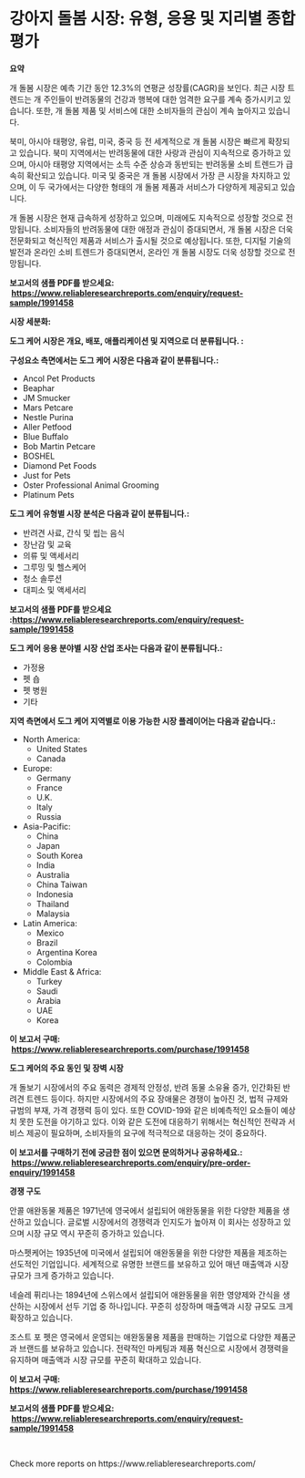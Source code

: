 <p><h1>강아지 돌봄 시장: 유형, 응용 및 지리별 종합 평가</h1></p><p><strong>요약</strong></p>
<p><p>개 돌봄 시장은 예측 기간 동안 12.3%의 연평균 성장률(CAGR)을 보인다. 최근 시장 트렌드는 개 주인들이 반려동물의 건강과 행복에 대한 엄격한 요구를 계속 증가시키고 있습니다. 또한, 개 돌봄 제품 및 서비스에 대한 소비자들의 관심이 계속 높아지고 있습니다.</p><p>북미, 아시아 태평양, 유럽, 미국, 중국 등 전 세계적으로 개 돌봄 시장은 빠르게 확장되고 있습니다. 북미 지역에서는 반려동물에 대한 사랑과 관심이 지속적으로 증가하고 있으며, 아시아 태평양 지역에서는 소득 수준 상승과 동반되는 반려동물 소비 트렌드가 급속히 확산되고 있습니다. 미국 및 중국은 개 돌봄 시장에서 가장 큰 시장을 차지하고 있으며, 이 두 국가에서는 다양한 형태의 개 돌봄 제품과 서비스가 다양하게 제공되고 있습니다.</p><p>개 돌봄 시장은 현재 급속하게 성장하고 있으며, 미래에도 지속적으로 성장할 것으로 전망됩니다. 소비자들의 반려동물에 대한 애정과 관심이 증대되면서, 개 돌봄 시장은 더욱 전문화되고 혁신적인 제품과 서비스가 출시될 것으로 예상됩니다. 또한, 디지털 기술의 발전과 온라인 소비 트렌드가 증대되면서, 온라인 개 돌봄 시장도 더욱 성장할 것으로 전망됩니다.</p></p>
<p><strong>보고서의 샘플 PDF를 받으세요: &nbsp;<a href="https://www.reliableresearchreports.com/enquiry/request-sample/1991458">https://www.reliableresearchreports.com/enquiry/request-sample/1991458</a></strong></p>
<p><strong>시장 세분화:</strong></p>
<p><strong> 도그 케어 시장은 개요, 배포, 애플리케이션 및 지역으로 더 분류됩니다. :</strong></p>
<p><strong>구성요소 측면에서는 도그 케어 시장은 다음과 같이 분류됩니다.:</strong></p>
<p><ul><li>Ancol Pet Products</li><li>Beaphar</li><li>JM Smucker</li><li>Mars Petcare</li><li>Nestle Purina</li><li>Aller Petfood</li><li>Blue Buffalo</li><li>Bob Martin Petcare</li><li>BOSHEL</li><li>Diamond Pet Foods</li><li>Just for Pets</li><li>Oster Professional Animal Grooming</li><li>Platinum Pets</li></ul></p>
<p><strong> 도그 케어 유형별 시장 분석은 다음과 같이 분류됩니다.:</strong></p>
<p><ul><li>반려견 사료, 간식 및 씹는 음식</li><li>장난감 및 교육</li><li>의류 및 액세서리</li><li>그루밍 및 헬스케어</li><li>청소 솔루션</li><li>대피소 및 액세서리</li></ul></p>
<p><strong>보고서의 샘플 PDF를 받으세요 :<a href="https://www.reliableresearchreports.com/enquiry/request-sample/1991458">https://www.reliableresearchreports.com/enquiry/request-sample/1991458</a></strong></p>
<p><strong> 도그 케어 응용 분야별 시장 산업 조사는 다음과 같이 분류됩니다.:</strong></p>
<p><ul><li>가정용</li><li>펫 숍</li><li>펫 병원</li><li>기타</li></ul></p>
<p><strong>지역 측면에서 도그 케어 지역별로 이용 가능한 시장 플레이어는 다음과 같습니다.:</strong></p>
<p><ul>
    <li>
        North America:
        <ul>
            <li>United States</li>
            <li>Canada</li>
        </ul>
    </li>
    <li>
        Europe:
        <ul>
            <li>Germany</li>
            <li>France</li>
            <li>U.K.</li>
            <li>Italy</li>
            <li>Russia</li>
        </ul>
    </li>
    <li>
        Asia-Pacific:
        <ul>
            <li>China</li>
            <li>Japan</li>
            <li>South Korea</li>
            <li>India</li>
            <li>Australia</li>
            <li>China Taiwan</li>
            <li>Indonesia</li>
            <li>Thailand</li>
            <li>Malaysia</li>
        </ul>
    </li>
    <li>
        Latin America:
        <ul>
            <li>Mexico</li>
            <li>Brazil</li>
            <li>Argentina Korea</li>
            <li>Colombia</li>
        </ul>
    </li>
    <li>
        Middle East & Africa:
        <ul>
            <li>Turkey</li>
            <li>Saudi</li>
            <li>Arabia</li>
            <li>UAE</li>
            <li>Korea</li>
        </ul>
    </li>
    </ul></p>
<p><strong>이 보고서 구매: &nbsp;<a href="https://www.reliableresearchreports.com/purchase/1991458">https://www.reliableresearchreports.com/purchase/1991458</a></strong></p>
<p><strong>도그 케어의 주요 동인 및 장벽 시장</strong></p>
<p><p>개 돌보기 시장에서의 주요 동력은 경제적 안정성, 반려 동물 소유율 증가, 인간화된 반려견 트렌드 등이다. 하지만 시장에서의 주요 장애물은 경쟁이 높아진 것, 법적 규제와 규범의 부재, 가격 경쟁력 등이 있다. 또한 COVID-19와 같은 비예측적인 요소들이 예상치 못한 도전을 야기하고 있다. 이와 같은 도전에 대응하기 위해서는 혁신적인 전략과 서비스 제공이 필요하며, 소비자들의 요구에 적극적으로 대응하는 것이 중요하다.</p></p>
<p><strong>이 보고서를 구매하기 전에 궁금한 점이 있으면 문의하거나 공유하세요.: &nbsp;<a href="https://www.reliableresearchreports.com/enquiry/pre-order-enquiry/1991458">https://www.reliableresearchreports.com/enquiry/pre-order-enquiry/1991458</a></strong></p>
<p><strong>경쟁 구도</strong></p>
<p><p>안콜 애완동물 제품은 1971년에 영국에서 설립되어 애완동물을 위한 다양한 제품을 생산하고 있습니다.  글로벌 시장에서의 경쟁력과 인지도가 높아져 이 회사는 성장하고 있으며 시장 규모 역시 꾸준히 증가하고 있습니다.</p><p>마스펫케어는 1935년에 미국에서 설립되어 애완동물을 위한 다양한 제품을 제조하는 선도적인 기업입니다. 세계적으로 유명한 브랜드를 보유하고 있어 매년 매출액과 시장 규모가 크게 증가하고 있습니다.</p><p>네슬레 퓌리나는 1894년에 스위스에서 설립되어 애완동물을 위한 영양제와 간식을 생산하는 시장에서 선두 기업 중 하나입니다. 꾸준히 성장하며 매출액과 시장 규모도 크게 확장하고 있습니다.</p><p>조스트 포 펫은 영국에서 운영되는 애완동물용 제품을 판매하는 기업으로 다양한 제품군과 브랜드를 보유하고 있습니다. 전략적인 마케팅과 제품 혁신으로 시장에서 경쟁력을 유지하며 매출액과 시장 규모를 꾸준히 확대하고 있습니다.</p></p>
<p><strong>이 보고서 구매: &nbsp; <a href="https://www.reliableresearchreports.com/purchase/1991458">https://www.reliableresearchreports.com/purchase/1991458</a></strong></p>
<p><strong>보고서의 샘플 PDF를 받으세요: &nbsp;<a href="https://www.reliableresearchreports.com/enquiry/request-sample/1991458">https://www.reliableresearchreports.com/enquiry/request-sample/1991458</a></strong><strong></strong></p>
<p>&nbsp;</p>
<p>Check more reports on https://www.reliableresearchreports.com/</p>